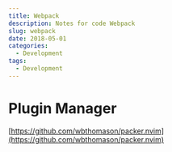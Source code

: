```yaml
---
title: Webpack
description: Notes for code Webpack
slug: webpack
date: 2018-05-01
categories:
  - Development
tags:
  - Development
---
```


# Plugin Manager

[https://github.com/wbthomason/packer.nvim](https://github.com/wbthomason/packer.nvim)
